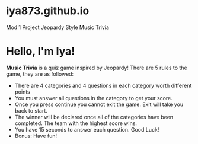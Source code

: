 # iya873.github.io
Mod 1 Project Jeopardy Style Music Trivia

<h1>Hello, I'm Iya!</h1>
     
<b>Music Trivia</b> is a quiz game inspired by Jeopardy! There are <span>5 rules</span> to the game, they are as followed:  
           
* There are 4 categories and 4 questions in each category worth different points
* You must answer all questions in the category to get your score.
* Once you press continue you cannot exit the game. Exit will take you back to start.
* The winner will be declared once all of the categories have been completed. The team with the highest score wins.
* You have 15 seconds to answer each question. Good Luck!
* Bonus: Have fun!
